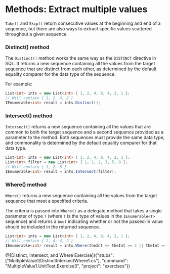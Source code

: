 [//]: # (GENERATED FILE -- DO NOT EDIT)
# Methods: Extract multiple values

`Take()` and `Skip()` return consecutive values at the beginning and end of a sequence, but there are also ways to extract specific values scattered throughout a given sequence.

### Distinct() method
The `Distinct()` method works the same way as the `DISTINCT` directive in SQL. It returns a new sequence containing all the values from the target sequence that are distinct from each other, as determined by the default equality comparer for the data type of the sequence.

For example:

```csharp
List<int> ints = new List<int> { 1, 2, 4, 8, 4, 2, 1 };
// Will contain { 1, 2, 4, 8 }
IEnumerable<int> result = ints.Distinct();
```

### Intersect() method
`Intersect()` returns a new sequence containing all the values that are common to both the target sequence and a second sequence provided as a parameter to the method. Both sequences must provide the same data type, and commonality is determined by the default equality comparer for that data type.

```csharp
List<int> ints = new List<int> { 1, 2, 4, 8, 4, 2, 1 };
List<int> filter = new List<int> { 1, 1, 2, 3, 5, 8 };
// Will contain { 1, 2, 8 }
IEnumerable<int> result = ints.Intersect(filter);
```

### Where() method
`Where()` returns a new sequence containing all the values from the target sequence that meet a specified criteria.

The criteria is passed into `Where()` as a delegate method that takes a single parameter of type `T` (where `T` is the type of values in the `IEnumerable<T>` sequence) and returns a `bool` indicating whether or not the passed-in value should be included in the returned sequence.

```csharp
List<int> ints = new List<int> { 1, 2, 4, 8, 4, 2, 1 };
// Will contain { 2, 4, 4, 2 }
IEnumerable<int> result = ints.Where(theInt => theInt == 2 || theInt == 4);
```

@[Distinct, Intersect, and Where Exercise]({"stubs": ["MultipleValue1/DistinctIntersectWhere1.cs"], "command": "MultipleValue1.UnitTest.Exercise3", "project": "exercises"})